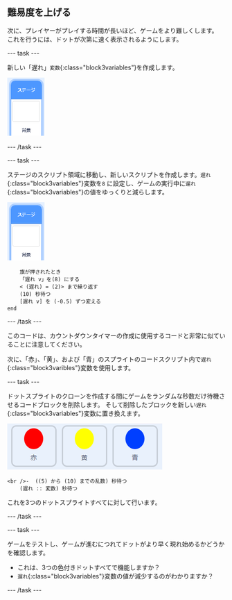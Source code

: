 ## 難易度を上げる

次に、プレイヤーがプレイする時間が長いほど、ゲームをより難しくします。 これを行うには、ドットが次第に速く表示されるようにします。

--- task ---

新しい「遅れ」`変数`{:class="block3variables"}を作成します。

![ステージのスプライト](images/stage-sprite.png)

--- /task ---

--- task ---

ステージのスクリプト領域に移動し、新しいスクリプトを作成します。`遅れ`{:class="block3variables"}変数を`8` に設定し、ゲームの実行中に`遅れ`{:class="block3variables"}の値をゆっくりと減らします。

![ステージのスプライト](images/stage-sprite.png)

```blocks3
    旗が押されたとき
    「遅れ v」を(8) にする
    < (遅れ) = (2)> まで繰り返す 
    (10) 秒待つ
    [遅れ v] を (-0.5) ずつ変える
end
```

--- /task ---

このコードは、カウントダウンタイマーの作成に使用するコードと非常に似ていることに注意してください。

次に、「赤」、「黄」、および「青」のスプライトのコードスクリプト内で`遅れ`{:class="block3varibles"}変数を使用します。

--- task ---

ドットスプライトのクローンを作成する間にゲームをランダムな秒数だけ待機させるコードブロックを削除します。 そして削除したブロックを新しい`遅れ`{:class="block3variables"}変数に置き換えます。

![スクリーンショット](images/all-dots.png)

```blocks3
<br />-  ((5) から (10) までの乱数) 秒待つ
    (遅れ :: 変数) 秒待つ
```

これを3つのドットスプライトすべてに対して行います。

--- /task ---

--- task ---

ゲームをテストし、ゲームが進むにつれてドットがより早く現れ始めるかどうかを確認します。

+ これは、3つの色付きドットすべてで機能しますか？
+ `遅れ`{:class="block3variables"}変数の値が減少するのがわかりますか？

--- /task ---